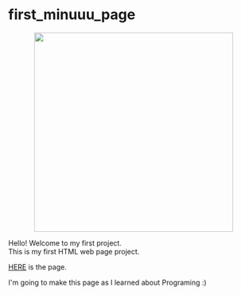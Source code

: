 # first_minuuu_page
<p align="center">
<image width="400px" src="https://i.imgur.com/MxMBedf.jpg"/>
</p>


Hello! Welcome to my first project.\
This is my first HTML web page project.

[HERE](https://min-uuu.github.io/first_minuuu_page/first_minuuu_page) is the page.

I'm going to make this page as I learned about Programing :)

